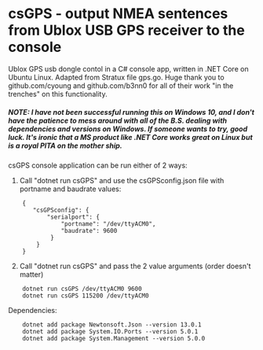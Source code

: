 # csGPS - output NMEA sentences from Ublox USB GPS receiver to the console
Ublox GPS usb dongle contol in a C# console app, written in .NET Core on Ubuntu Linux.  Adapted from Stratux file gps.go. Huge thank you to github.com/cyoung and github.com/b3nn0 for all of their work "in the trenches" on this functionality.  

##### NOTE: I have not been successful running this on Windows 10, and I don't have the patience to mess around with all of the B.S. dealing with dependencies and versions on Windows. If someone wants to try, good luck. It's ironic that a MS product like .NET Core works great on Linux but is a royal PITA on the mother ship.


csGPS console application can be run either of 2 ways:

  1. Call "dotnet run csGPS" and use the csGPSconfig.json file with portname and baudrate values:
  ```
      {
         "csGPSconfig": {
             "serialport": {
                 "portname": "/dev/ttyACM0",
                 "baudrate": 9600
              }
          }
      }
  ```
  
  2. Call "dotnet run csGPS" and pass the 2 value arguments (order doesn't matter)
  ```
      dotnet run csGPS /dev/ttyACM0 9600
      dotnet run csGPS 115200 /dev/ttyACM0
  ```

Dependencies:
  ```
      dotnet add package Newtonsoft.Json --version 13.0.1
      dotnet add package System.IO.Ports --version 5.0.1
      dotnet add package System.Management --version 5.0.0   
  ```
